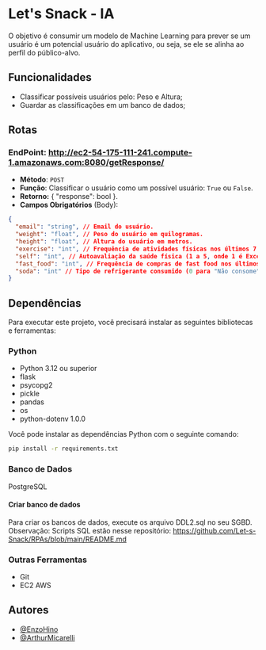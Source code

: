# Let's Snack - IA

O objetivo é consumir um modelo de Machine Learning para prever se um usuário é um potencial usuário do aplicativo, ou seja, se ele se alinha ao perfil do público-alvo.

## Funcionalidades

- Classificar possíveis usuários pelo: Peso e Altura;
- Guardar as classificações em um banco de dados;

## Rotas

### EndPoint: http://ec2-54-175-111-241.compute-1.amazonaws.com:8080/getResponse/

- **Método**: `POST`
- **Função**: Classificar o usuário como um possível usuário: `True` ou `False`.
- **Retorno:** { "response": bool }.
- **Campos Obrigatórios** (Body):

```json
{
  "email": "string", // Email do usuário.
  "weight": "float", // Peso do usuário em quilogramas.
  "height": "float", // Altura do usuário em metros.
  "exercise": "int", // Frequência de atividades físicas nos últimos 7 dias (1 a 40).
  "self": "int", // Autoavaliação da saúde física (1 a 5, onde 1 é Excelente e 5 é Ruim).
  "fast_food": "int", // Frequência de compras de fast food nos últimos 7 dias (1 a 30).
  "soda": "int" // Tipo de refrigerante consumido (0 para "Não consome", 1 para "Diet", 2 para "Normal", 3 para "Ambos").
}
```

## Dependências

Para executar este projeto, você precisará instalar as seguintes bibliotecas e ferramentas:

### Python

- Python 3.12 ou superior
- flask
- psycopg2
- pickle
- pandas
- os
- python-dotenv 1.0.0

Você pode instalar as dependências Python com o seguinte comando:

```bash
pip install -r requirements.txt
```

### Banco de Dados

PostgreSQL

#### Criar banco de dados

Para criar os bancos de dados, execute os arquivo DDL2.sql no seu SGBD.
Observação: Scripts SQL estão nesse repositório: https://github.com/Let-s-Snack/RPAs/blob/main/README.md

### Outras Ferramentas

- Git
- EC2 AWS

## Autores

- [@EnzoHino](https://www.github.com/EnzoHino)
- [@ArthurMicarelli](https://github.com/ArthurMicarelli)
